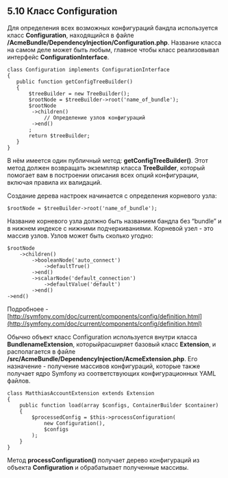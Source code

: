 ## 5.10 Класс Configuration

Для определения всех возможных конфигураций бандла используется класс **Configuration**, находящийся в файле **/AcmeBundle/DependencyInjection/Configuration.php**. Название класса на самом деле может быть любым, главное чтобы класс реализовывал интерфейс **ConfigurationInterface**.

```
class Configuration implements ConfigurationInterface
{
   public function getConfigTreeBuilder()
   {
       $treeBuilder = new TreeBuilder();
       $rootNode = $treeBuilder->root('name_of_bundle');
       $rootNode
        ->children()
            // Определение узлов конфигураций
        ->end()
       ;
       return $treeBuilder;
   }
}
```

В нём имеется один публичный метод: **getConfigTreeBuilder()**. Этот метод должен возвращать экземпляр класса **TreeBuilder**, который помогает вам в построении описания всех опций конфигурации, включая правила их валидаций.

Создание дерева настроек начинается с определения корневого узла:

`$rootNode = $treeBuilder->root('name_of_bundle');`

Название корневого узла должно быть названием бандла без “bundle” и в нижнем индексе с нижними подчеркиваниями. Корневой узел - это массив узлов. Узлов может быть сколько угодно:

```
$rootNode
    ->children()
        ->booleanNode('auto_connect')
            ->defaultTrue()
        ->end()
        ->scalarNode('default_connection')
            ->defaultValue('default')
        ->end()
->end()
```

Подробноее - [http://symfony.com/doc/current/components/config/definition.html](http://symfony.com/doc/current/components/config/definition.html)

Обычно объект класс Configuration используется внутри класса **BundlenameExtension**, которыйрасширяет  базовый класс **Extension**, и располагается в файле **/src/AcmeBundle/DependencyInjection/AcmeExtension.php**. Его назначение - получение массивов конфигураций, которые также получает ядро Symfony из соответствующих конфигурационных YAML файлов.

```
class MatthiasAccountExtension extends Extension
{
    public function load(array $configs, ContainerBuilder $container)
    {
        $processedConfig = $this->processConfiguration(
            new Configuration(),
            $configs
        );
    }
}
```

Метод **processConfiguration()** получает дерево конфигураций из объекта **Configuration** и обрабатывает полученные массивы.